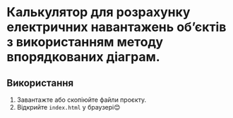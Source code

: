 # Калькулятор для розрахунку електричних навантажень об’єктів з використанням методу впорядкованих діаграм.
## Використання
1. Завантажте або скопіюйте файли проєкту.
2. Відкрийте `index.html` у браузері😊

